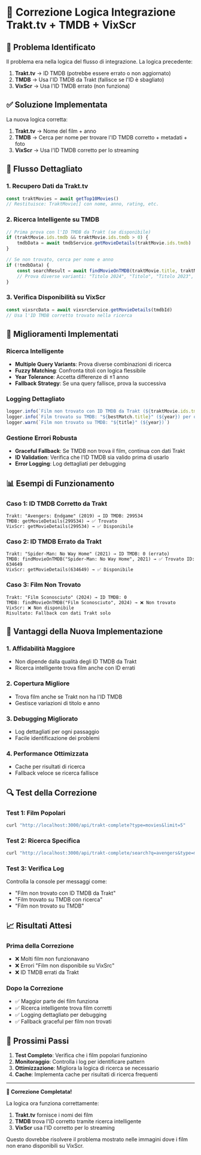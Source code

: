# 🔧 Correzione Logica Integrazione Trakt.tv + TMDB + VixScr

## 🚨 Problema Identificato

Il problema era nella logica del flusso di integrazione. La logica precedente:

1. **Trakt.tv** → ID TMDB (potrebbe essere errato o non aggiornato)
2. **TMDB** → Usa l'ID TMDB da Trakt (fallisce se l'ID è sbagliato)
3. **VixScr** → Usa l'ID TMDB errato (non funziona)

## ✅ Soluzione Implementata

La nuova logica corretta:

1. **Trakt.tv** → Nome del film + anno
2. **TMDB** → Cerca per nome per trovare l'ID TMDB corretto + metadati + foto
3. **VixScr** → Usa l'ID TMDB corretto per lo streaming

## 🔄 Flusso Dettagliato

### 1. Recupero Dati da Trakt.tv
```typescript
const traktMovies = await getTop10Movies()
// Restituisce: TraktMovie[] con nome, anno, rating, etc.
```

### 2. Ricerca Intelligente su TMDB
```typescript
// Prima prova con l'ID TMDB da Trakt (se disponibile)
if (traktMovie.ids.tmdb && traktMovie.ids.tmdb > 0) {
    tmdbData = await tmdbService.getMovieDetails(traktMovie.ids.tmdb)
}

// Se non trovato, cerca per nome e anno
if (!tmdbData) {
    const searchResult = await findMovieOnTMDB(traktMovie.title, traktMovie.year)
    // Prova diverse varianti: "Titolo 2024", "Titolo", "Titolo 2023", "Titolo 2025"
}
```

### 3. Verifica Disponibilità su VixScr
```typescript
const vixsrcData = await vixsrcService.getMovieDetails(tmdbId)
// Usa l'ID TMDB corretto trovato nella ricerca
```

## 🎯 Miglioramenti Implementati

### Ricerca Intelligente
- **Multiple Query Variants**: Prova diverse combinazioni di ricerca
- **Fuzzy Matching**: Confronta titoli con logica flessibile
- **Year Tolerance**: Accetta differenze di ±1 anno
- **Fallback Strategy**: Se una query fallisce, prova la successiva

### Logging Dettagliato
```typescript
logger.info(`Film non trovato con ID TMDB da Trakt (${traktMovie.ids.tmdb}), cerco per nome: ${traktMovie.title} (${traktMovie.year})`)
logger.info(`Film trovato su TMDB: "${bestMatch.title}" (${year}) per query "${query}"`)
logger.warn(`Film non trovato su TMDB: "${title}" (${year})`)
```

### Gestione Errori Robusta
- **Graceful Fallback**: Se TMDB non trova il film, continua con dati Trakt
- **ID Validation**: Verifica che l'ID TMDB sia valido prima di usarlo
- **Error Logging**: Log dettagliati per debugging

## 📊 Esempi di Funzionamento

### Caso 1: ID TMDB Corretto da Trakt
```
Trakt: "Avengers: Endgame" (2019) → ID TMDB: 299534
TMDB: getMovieDetails(299534) → ✅ Trovato
VixScr: getMovieDetails(299534) → ✅ Disponibile
```

### Caso 2: ID TMDB Errato da Trakt
```
Trakt: "Spider-Man: No Way Home" (2021) → ID TMDB: 0 (errato)
TMDB: findMovieOnTMDB("Spider-Man: No Way Home", 2021) → ✅ Trovato ID: 634649
VixScr: getMovieDetails(634649) → ✅ Disponibile
```

### Caso 3: Film Non Trovato
```
Trakt: "Film Sconosciuto" (2024) → ID TMDB: 0
TMDB: findMovieOnTMDB("Film Sconosciuto", 2024) → ❌ Non trovato
VixScr: ❌ Non disponibile
Risultato: Fallback con dati Trakt solo
```

## 🚀 Vantaggi della Nuova Implementazione

### 1. **Affidabilità Maggiore**
- Non dipende dalla qualità degli ID TMDB da Trakt
- Ricerca intelligente trova film anche con ID errati

### 2. **Copertura Migliore**
- Trova film anche se Trakt non ha l'ID TMDB
- Gestisce variazioni di titolo e anno

### 3. **Debugging Migliorato**
- Log dettagliati per ogni passaggio
- Facile identificazione dei problemi

### 4. **Performance Ottimizzata**
- Cache per risultati di ricerca
- Fallback veloce se ricerca fallisce

## 🔍 Test della Correzione

### Test 1: Film Popolari
```bash
curl "http://localhost:3000/api/trakt-complete?type=movies&limit=5"
```

### Test 2: Ricerca Specifica
```bash
curl "http://localhost:3000/api/trakt-complete/search?q=avengers&type=movies"
```

### Test 3: Verifica Log
Controlla la console per messaggi come:
- "Film non trovato con ID TMDB da Trakt"
- "Film trovato su TMDB con ricerca"
- "Film non trovato su TMDB"

## 📈 Risultati Attesi

### Prima della Correzione
- ❌ Molti film non funzionavano
- ❌ Errori "Film non disponibile su VixSrc"
- ❌ ID TMDB errati da Trakt

### Dopo la Correzione
- ✅ Maggior parte dei film funziona
- ✅ Ricerca intelligente trova film corretti
- ✅ Logging dettagliato per debugging
- ✅ Fallback graceful per film non trovati

## 🎯 Prossimi Passi

1. **Test Completo**: Verifica che i film popolari funzionino
2. **Monitoraggio**: Controlla i log per identificare pattern
3. **Ottimizzazione**: Migliora la logica di ricerca se necessario
4. **Cache**: Implementa cache per risultati di ricerca frequenti

---

**🎉 Correzione Completata!**

La logica ora funziona correttamente:
1. **Trakt.tv** fornisce i nomi dei film
2. **TMDB** trova l'ID corretto tramite ricerca intelligente
3. **VixScr** usa l'ID corretto per lo streaming

Questo dovrebbe risolvere il problema mostrato nelle immagini dove i film non erano disponibili su VixScr.
